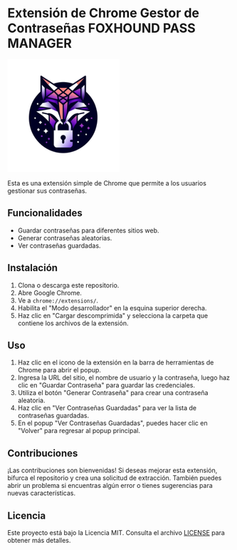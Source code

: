 # Extensión de Chrome Gestor de Contraseñas FOXHOUND PASS MANAGER

<img src="images/icon.png" alt="Icono de la aplicación" width="50%">

Esta es una extensión simple de Chrome que permite a los usuarios gestionar sus contraseñas.

## Funcionalidades

- Guardar contraseñas para diferentes sitios web.
- Generar contraseñas aleatorias.
- Ver contraseñas guardadas.

## Instalación

1. Clona o descarga este repositorio.
2. Abre Google Chrome.
3. Ve a `chrome://extensions/`.
4. Habilita el "Modo desarrollador" en la esquina superior derecha.
5. Haz clic en "Cargar descomprimida" y selecciona la carpeta que contiene los archivos de la extensión.

## Uso

1. Haz clic en el icono de la extensión en la barra de herramientas de Chrome para abrir el popup.
2. Ingresa la URL del sitio, el nombre de usuario y la contraseña, luego haz clic en "Guardar Contraseña" para guardar las credenciales.
3. Utiliza el botón "Generar Contraseña" para crear una contraseña aleatoria.
4. Haz clic en "Ver Contraseñas Guardadas" para ver la lista de contraseñas guardadas.
5. En el popup "Ver Contraseñas Guardadas", puedes hacer clic en "Volver" para regresar al popup principal.

## Contribuciones

¡Las contribuciones son bienvenidas! Si deseas mejorar esta extensión, bifurca el repositorio y crea una solicitud de extracción. También puedes abrir un problema si encuentras algún error o tienes sugerencias para nuevas características.

## Licencia

Este proyecto está bajo la Licencia MIT. Consulta el archivo [LICENSE](LICENSE) para obtener más detalles.
